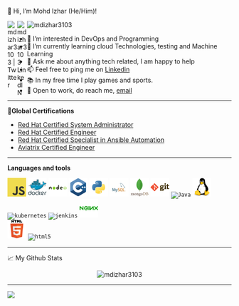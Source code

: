 👋 Hi, I’m Mohd Izhar (He/Him)!  <p align="left"> <img src="https://komarev.com/ghpvc/?username=mdizhar3103" alt="mdizhar3103" />
 <a href="https://twitter.com/mohammadizhar15">
  <img align="left" alt="mdizhar3103 | Twitter" width="22px" src="https://raw.githubusercontent.com/peterthehan/peterthehan/master/assets/twitter.svg" />
</a>
<a href="https://www.linkedin.com/in/mohd-izhar-72a048147/">
  <img align="left" alt="mdizhar3103 LinkedIN" width="22px" src="https://raw.githubusercontent.com/peterthehan/peterthehan/master/assets/linkedin.svg" />
</a></p>
- 👀 I’m interested in DevOps and Programming
- 🌱 I’m currently learning cloud Technologies, testing and Machine Learning
- 💬 Ask me about anything tech related, I am happy to help
- 📫 Feel free to ping me on [Linkedin](https://www.linkedin.com/in/mohd-izhar-72a048147/)
- 📚 In my free time I play games and sports.
- 💼 Open to work, do reach me, [email](mailto:mdizhar3103@gmail.com)

---

**📄Global Certifications**
- [Red Hat Certified System Administrator](https://rhtapps.redhat.com/verify?certId=190-013-813)
- [Red Hat Certified Engineer](https://rhtapps.redhat.com/verify?certId=190-013-813)
- [Red Hat Certified Specialist in Ansible Automation](https://rhtapps.redhat.com/verify?certId=190-013-813)
- [Aviatrix Certified Engineer](https://www.credly.com/badges/f69ed6ff-1e22-47e7-be37-fae0b08130ab/linked_in_profile)

---

**Languages and tools**  

<code><img width="42" height="42" src="https://raw.githubusercontent.com/github/explore/80688e429a7d4ef2fca1e82350fe8e3517d3494d/topics/javascript/javascript.png"></code>
<code><img src="https://raw.githubusercontent.com/devicons/devicon/master/icons/docker/docker-original-wordmark.svg" alt="docker" width="42" height="42"/></code>
<code><img src="https://raw.githubusercontent.com/devicons/devicon/master/icons/nodejs/nodejs-original-wordmark.svg" alt="nodejs" width="42" height="42"/></code>
<code><img width="42" height="42" src="https://raw.githubusercontent.com/github/explore/80688e429a7d4ef2fca1e82350fe8e3517d3494d/topics/cpp/cpp.png"></code>
<code><img width="42" height="42" src="https://raw.githubusercontent.com/github/explore/80688e429a7d4ef2fca1e82350fe8e3517d3494d/topics/python/python.png"></code>
<code><img width="42" height="42" src="https://raw.githubusercontent.com/github/explore/80688e429a7d4ef2fca1e82350fe8e3517d3494d/topics/mysql/mysql.png"></code>
<code><img src="https://raw.githubusercontent.com/devicons/devicon/master/icons/mongodb/mongodb-original-wordmark.svg" alt="mongodb" width="42" height="42"/></code>
<code><img width="42" height="42" src="https://raw.githubusercontent.com/github/explore/80688e429a7d4ef2fca1e82350fe8e3517d3494d/topics/git/git.png"></code>
<code><img alt="Java" height ="42px" src="https://raw.githubusercontent.com/rahul-jha98/github_readme_icons/main/language_and_tools/square/java/java.svg"></code>
<code><img src="https://raw.githubusercontent.com/devicons/devicon/master/icons/linux/linux-original.svg" alt="linux" width="42" height="42"/></code>
<code><img src="https://www.vectorlogo.zone/logos/kubernetes/kubernetes-icon.svg" alt="kubernetes" width="42" height="42"/></code>
<code><img src="https://www.vectorlogo.zone/logos/jenkins/jenkins-icon.svg" alt="jenkins" width="42" height="42"/></code>
<code><img src="https://raw.githubusercontent.com/devicons/devicon/master/icons/nginx/nginx-original.svg" alt="nginx" width="42" height="42"/> </code>
<code><img src="https://raw.githubusercontent.com/devicons/devicon/master/icons/html5/html5-original-wordmark.svg" alt="html5" width="42" height="42"/></code>
<code><img src="https://avatars.githubusercontent.com/u/1507452?s=200&v=4" alt="html5" width="42" height="42"/></code>


---
📈 My Github Stats

<p align="center"> <img src="https://github-readme-stats.vercel.app/api?username=mdizhar3103&show_icons=true&theme=gotham" alt="mdizhar3103" />

 ---
   <img src="https://github-readme-stats.vercel.app/api/top-langs/?username=mdizhar3103&layout=compact&theme=dark"/>  


<!---
mdizhar3103/mdizhar3103 is a ✨ special ✨ repository because its `README.md` (this file) appears on your GitHub profile.
You can click the Preview link to take a look at your changes.
--->
